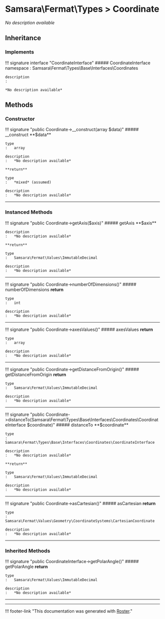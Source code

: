 # Samsara\Fermat\Types > Coordinate

*No description available*


## Inheritance


### Implements

!!! signature interface "CoordinateInterface"
    ##### CoordinateInterface
    namespace
    :   Samsara\Fermat\Types\Base\Interfaces\Coordinates

    description
    :   

    *No description available*



## Methods


### Constructor

!!! signature "public Coordinate->__construct(array $data)"
    ##### __construct
    **$data**

    type
    :   array

    description
    :   *No description available*

    **return**

    type
    :   *mixed* (assumed)

    description
    :   *No description available*
    
---



### Instanced Methods

!!! signature "public Coordinate->getAxis($axis)"
    ##### getAxis
    **$axis**

    description
    :   *No description available*

    **return**

    type
    :   Samsara\Fermat\Values\ImmutableDecimal

    description
    :   *No description available*
    
---

!!! signature "public Coordinate->numberOfDimensions()"
    ##### numberOfDimensions
    **return**

    type
    :   int

    description
    :   *No description available*
    
---

!!! signature "public Coordinate->axesValues()"
    ##### axesValues
    **return**

    type
    :   array

    description
    :   *No description available*
    
---

!!! signature "public Coordinate->getDistanceFromOrigin()"
    ##### getDistanceFromOrigin
    **return**

    type
    :   Samsara\Fermat\Values\ImmutableDecimal

    description
    :   *No description available*
    
---

!!! signature "public Coordinate->distanceTo(Samsara\Fermat\Types\Base\Interfaces\Coordinates\CoordinateInterface $coordinate)"
    ##### distanceTo
    **$coordinate**

    type
    :   Samsara\Fermat\Types\Base\Interfaces\Coordinates\CoordinateInterface

    description
    :   *No description available*

    **return**

    type
    :   Samsara\Fermat\Values\ImmutableDecimal

    description
    :   *No description available*
    
---

!!! signature "public Coordinate->asCartesian()"
    ##### asCartesian
    **return**

    type
    :   Samsara\Fermat\Values\Geometry\CoordinateSystems\CartesianCoordinate

    description
    :   *No description available*
    
---



### Inherited Methods

!!! signature "public CoordinateInterface->getPolarAngle()"
    ##### getPolarAngle
    **return**

    type
    :   Samsara\Fermat\Values\ImmutableDecimal

    description
    :   *No description available*
    
---




---
!!! footer-link "This documentation was generated with [Roster](https://jordanrl.github.io/Roster/)."